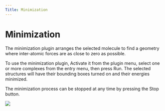 ```yaml
---
Title: Minimization
---
```


# Minimization
The minimization plugin arranges the selected molecule to find a geometry where inter-atomic forces are as close to zero as possible.

To use the minimization plugin, Activate it from the plugin menu, select one or more complexes from the entry menu, then press Run.
The selected structures will have their bounding boxes turned on and their energies minimized.

The minimization process can be stopped at any time by pressing the Stop button.

![](/assets/plugins-page/minimization_plugin.png)